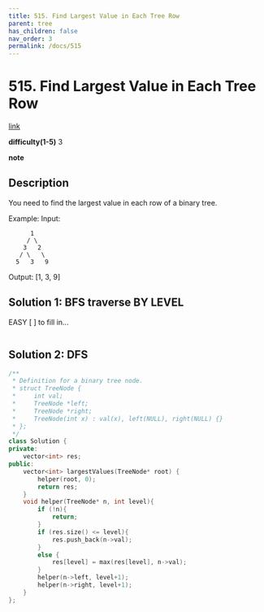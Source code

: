 ```yaml
---
title: 515. Find Largest Value in Each Tree Row
parent: tree
has_children: false
nav_order: 3
permalink: /docs/515
---
```

# 515. Find Largest Value in Each Tree Row
[link](https://leetcode.com/problems/find-largest-value-in-each-tree-row/)

**difficulty(1-5)**
3

**note**

## Description
You need to find the largest value in each row of a binary tree.

Example:
Input: 

          1
         / \
        3   2
       / \   \  
      5   3   9 

Output: [1, 3, 9]

## Solution 1: BFS traverse BY LEVEL
EASY
[ ] to fill in... 
```c++

```

## Solution 2: DFS
```c++
/**
 * Definition for a binary tree node.
 * struct TreeNode {
 *     int val;
 *     TreeNode *left;
 *     TreeNode *right;
 *     TreeNode(int x) : val(x), left(NULL), right(NULL) {}
 * };
 */
class Solution {
private:
    vector<int> res;
public:
    vector<int> largestValues(TreeNode* root) {
        helper(root, 0);
        return res;
    }
    void helper(TreeNode* n, int level){
        if (!n){
            return;
        }
        if (res.size() <= level){
            res.push_back(n->val);
        }
        else {
            res[level] = max(res[level], n->val);
        }
        helper(n->left, level+1);
        helper(n->right, level+1);
    }
};
```